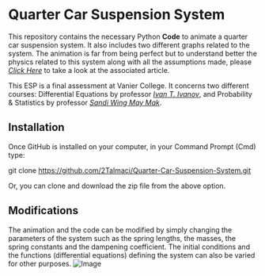 # Quarter Car Suspension System
This repository contains the necessary Python **Code** to animate a quarter car suspension system. It also includes two different graphs related to the system. The animation is far from being perfect but to understand better the physics related to this system along with all the assumptions made, please [_Click Here_](https://www.overleaf.com/project/5e7bdfdf01e2980001f1711d) to take a look at the associated article.

This ESP is a final assessment at Vanier College. It concerns two different courses: Differential Equations by professor [_Ivan T. Ivanov_](http://gauss.vaniercollege.qc.ca/~iti/), and Probability & Statistics by professor [_Sandi Wing May Mak_](http://gauss.vaniercollege.qc.ca/~maks/).

## Installation
Once GitHub is installed on your computer, in your Command Prompt (Cmd) type:

git clone https://github.com/2Talmaci/Quarter-Car-Suspension-System.git

Or, you can clone and download the zip file from the above option. 

## Modifications
The animation and the code can be modified by simply changing the parameters of the system such as the spring lengths, the masses, the spring constants and the dampening coefficient. The initial conditions and the functions (differential equations) defining the system can also be varied for other purposes. 
![Image](Code.PNG)
